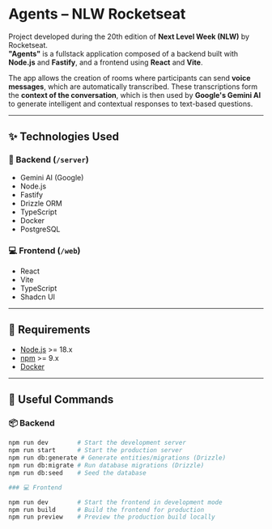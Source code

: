 # Agents – NLW Rocketseat

Project developed during the 20th edition of **Next Level Week (NLW)** by Rocketseat.  
**"Agents"** is a fullstack application composed of a backend built with **Node.js** and **Fastify**, and a frontend using **React** and **Vite**.

The app allows the creation of rooms where participants can send **voice messages**, which are automatically transcribed. These transcriptions form the **context of the conversation**, which is then used by **Google's Gemini AI** to generate intelligent and contextual responses to text-based questions.

---

## ✨ Technologies Used

### 🔧 Backend (`/server`)
- Gemini AI (Google)
- Node.js
- Fastify
- Drizzle ORM
- TypeScript
- Docker
- PostgreSQL

### 💻 Frontend (`/web`)
- React
- Vite
- TypeScript
- Shadcn UI

---

## 🚀 Requirements

- [Node.js](https://nodejs.org/) >= 18.x  
- [npm](https://www.npmjs.com/) >= 9.x  
- [Docker](https://www.docker.com/)

---

## 📝 Useful Commands

### 📦 Backend

```bash
npm run dev        # Start the development server
npm run start      # Start the production server
npm run db:generate # Generate entities/migrations (Drizzle)
npm run db:migrate # Run database migrations (Drizzle)
npm run db:seed    # Seed the database

### 💻 Frontend

npm run dev        # Start the frontend in development mode
npm run build      # Build the frontend for production
npm run preview    # Preview the production build locally
